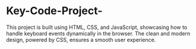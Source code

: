 # Key-Code-Project-
This project is built using HTML, CSS, and JavaScript, showcasing how to handle keyboard events dynamically in the browser. The clean and modern design, powered by CSS, ensures a smooth user experience.
